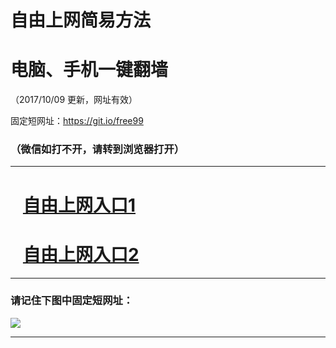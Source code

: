 ﻿# 自由上网简易方法

# 电脑、手机一键翻墙

（2017/10/09 更新，网址有效）

固定短网址：https://git.io/free99

### （微信如打不开，请转到浏览器打开）


***





# &nbsp;&nbsp; <a href="http://ft2598628157.fwq-tz-1001.info/fwqtz01.html?t=100900115082 " target="_blank">自由上网入口1</a>
# &nbsp;&nbsp; <a href="http://ft2876425508.fwq-tz-1002.info/fwqtz02.html?t=100900111541 " target="_blank">自由上网入口2</a>
***

### 请记住下图中固定短网址：

<img src="https://s3-us-west-2.amazonaws.com/fwq-1001/yjfq-20170905okok.png" /> 


***

